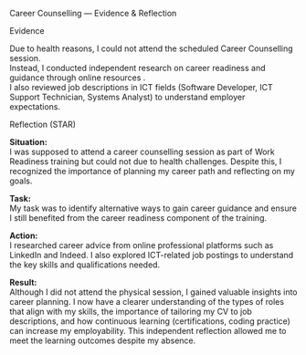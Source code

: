 Career Counselling — Evidence & Reflection

Evidence

Due to health reasons, I could not attend the scheduled Career Counselling session.  
Instead, I conducted independent research on career readiness and guidance through online resources .  
I also reviewed job descriptions in ICT fields (Software Developer, ICT Support Technician, Systems Analyst) to understand employer expectations.  


Reflection (STAR)

**Situation:**  
I was supposed to attend a career counselling session as part of Work Readiness training but could not due to health challenges. Despite this, I recognized the importance of planning my career path and reflecting on my goals.  

**Task:**  
My task was to identify alternative ways to gain career guidance and ensure I still benefited from the career readiness component of the training.  

**Action:**  
I researched career advice from online professional platforms such as LinkedIn and Indeed. I also explored ICT-related job postings to understand the key skills and qualifications needed.

**Result:**  
Although I did not attend the physical session, I gained valuable insights into career planning. I now have a clearer understanding of the types of roles that align with my skills, the importance of tailoring my CV to job descriptions, and how continuous learning (certifications, coding practice) can increase my employability. This independent reflection allowed me to meet the learning outcomes despite my absence.  

